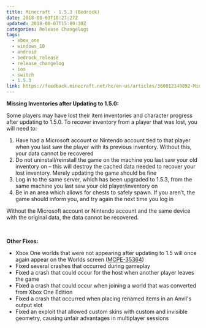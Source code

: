 ```yaml
---
title: Minecraft - 1.5.3 (Bedrock)
date: 2018-08-03T18:27:27Z
updated: 2018-08-07T15:09:30Z
categories: Release Changelogs
tags:
  - xbox_one
  - windows_10
  - android
  - bedrock_release
  - release_changelog
  - ios
  - switch
  - 1.5.3
link: https://feedback.minecraft.net/hc/en-us/articles/360012149892-Minecraft-1-5-3-Bedrock-
---
```


**Missing Inventories after Updating to 1.5.0:**

Some players may have lost their item inventories and character progress after updating to 1.5.0. To recover inventory from a player that was lost, you will need to:

1.  Have had a Microsoft account or Nintendo account tied to that player when you last saw the player with its previous inventory. Without this, your data cannot be recovered
2.  Do not uninstall/reinstall the game on the machine you last saw your old inventory on – this will destroy the cached data needed to recover your lost inventory. Merely updating the game should be fine
3.  Log in to the same server, which has been upgraded to 1.5.3, from the same machine you last saw your old player/inventory on
4.  Be in an area which allows for chests to safely spawn. If you aren’t, the game should inform you, and try again the next time you log in

Without the Microsoft account or Nintendo account and the same device with the original data, the data cannot be recovered.

 

**Other Fixes:**

- Xbox One worlds that were not appearing after updating to 1.5 will once again appear on the Worlds screen ([MCPE-35364](https://bugs.mojang.com/browse/MCPE-35364))
- Fixed several crashes that occurred during gameplay
- Fixed a crash that could occur for the host when another player leaves the game
- Fixed a crash that could occur when joining a world that was converted from Xbox One Edition
- Fixed a crash that occurred when placing renamed items in an Anvil's output slot
- Fixed an exploit that allowed custom skins with custom and invisible geometry, causing unfair advantages in multiplayer sessions
